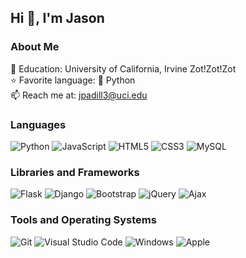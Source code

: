 ## Hi 👋, I'm Jason
### About Me

:pencil: Education: University of California, Irvine Zot!Zot!Zot <br>
:star: Favorite language: :snake: Python <br>
:mailbox: Reach me at: <a href="mailto:jpadill3@uci.edu">jpadill3@uci.edu</a>


### Languages

![Python](https://img.shields.io/badge/-Python-1b1e26?style=flat-square&logo=python)
![JavaScript](https://img.shields.io/badge/-JavaScript-1b1e26?style=flat-square&logo=javascript)
![HTML5](https://img.shields.io/badge/-HTML5-1b1e26?style=flat-square&logo=HTML5)
![CSS3](https://img.shields.io/badge/-CSS3-1b1e26?style=flat-square&logo=CSS3&logoColor=1572B6)
![MySQL](https://img.shields.io/badge/-MySQL-1b1e26?style=flat-square&logo=MySQL&logoColor=FFFFFF)

### Libraries and Frameworks

![Flask](https://img.shields.io/badge/-Flask-1b1e26?style=flat-square&logo=Flask&logoColor=FFFFFF)
![Django](https://img.shields.io/badge/-Django-1b1e26?style=flat-square&logo=Django&logoColor=FFFFFF)
![Bootstrap](https://img.shields.io/badge/-Bootstrap-1b1e26?style=flat-square&logo=Bootstrap&logoColor=563D7C)
![jQuery](https://img.shields.io/badge/-jQuery-1b1e26?style=flat-square&logo=jquery&logoColor=007ACC)
![Ajax](https://img.shields.io/badge/-Ajax-1b1e26?style=flat-square&logo=Ajax&logoColor=FFFFFF)

### Tools and Operating Systems

![Git](https://img.shields.io/badge/-Git-1b1e26?style=flat-square&logo=Git&logoColor=F05032)
![Visual Studio Code](https://img.shields.io/badge/-VS%20Code-1b1e26?style=flat-square&logo=Visual-Studio-Code&logoColor=007ACC)
![Windows](https://img.shields.io/badge/-Windows-1b1e26?style=flat-square&logo=Windows&logoColor=007ACC)
![Apple](https://img.shields.io/badge/-MacOS-1b1e26?style=flat-square&logo=Apple&logoColor=FFFFFF)
